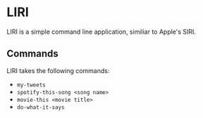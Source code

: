 # LIRI

LIRI is a simple command line application, similiar to Apple's SIRI.

## Commands

LIRI takes the following commands:

- `my-tweets`
- `spotify-this-song <song name>`
- `movie-this <movie title>`
- `do-what-it-says` 